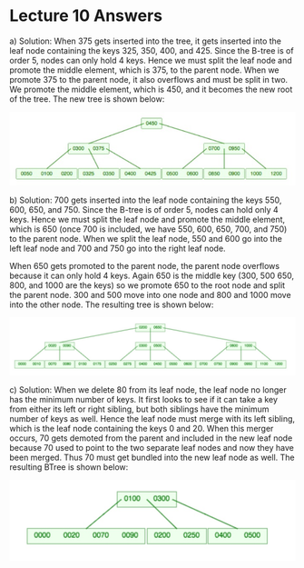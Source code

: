 # Lecture 10 Answers


a) Solution: When 375 gets inserted into the tree, it gets inserted into the leaf node containing the keys 325, 350, 400, and 425. Since the B-tree is of order 5, nodes can only hold 4 keys. Hence we must split the leaf node and promote the middle element, which is 375, to the parent node. When we promote 375 to the parent node, it also overflows and must be split in two. We promote the middle element, which is 450, and it becomes the new root of the tree. The new tree is shown below:



![B-Tree insert 1](images/Insert-Problem-1-Solution.jpg)

b) Solution: 700 gets inserted into the leaf node containing the keys 550, 600, 650, and 750. Since the B-tree is of order 5, nodes can hold only 4 keys. Hence we must split the leaf node and promote the middle element, which is 650 (once 700 is included, we have 550, 600, 650, 700, and 750) to the parent node. When we split the leaf node, 550 and 600 go into the left leaf node and 700 and 750 go into the right leaf node.

When 650 gets promoted to the parent node, the parent node overflows because it can only hold 4 keys. Again 650 is the middle key (300, 500 650, 800, and 1000 are the keys) so we promote 650 to the root node and split the parent node. 300 and 500 move into one node and 800 and 1000 move into the other node. The resulting tree is shown below:


![B-Tree insert 2](images/Insert-Problem-2-Solution.jpeg)

c) Solution: When we delete 80 from its leaf node, the leaf node no longer has the minimum number of keys. It first looks to see if it can take a key from either its left or right sibling, but both siblings have the minimum number of keys as well. Hence the leaf node must merge with its left sibling, which is the leaf node containing the keys 0 and 20. When this merger occurs, 70 gets demoted from the parent and included in the new leaf node because 70 used to point to the two separate leaf nodes and now they have been merged. Thus 70 must get bundled into the new leaf node as well. The resulting BTree is shown below:


![B-Tree insert 2](images/Delete-Problem-1-Solution.jpeg)
